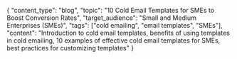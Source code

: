 { "content_type": "blog", "topic": "10 Cold Email Templates for SMEs to Boost Conversion Rates", "target_audience": "Small and Medium Enterprises (SMEs)", "tags": ["cold emailing", "email templates", "SMEs"], "content": "Introduction to cold email templates, benefits of using templates in cold emailing, 10 examples of effective cold email templates for SMEs, best practices for customizing templates" }